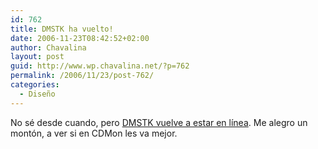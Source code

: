 ```yaml
---
id: 762
title: DMSTK ha vuelto!
date: 2006-11-23T08:42:52+02:00
author: Chavalina
layout: post
guid: http://www.wp.chavalina.net/?p=762
permalink: /2006/11/23/post-762/
categories:
  - Diseño
---
```

No sé desde cuando, pero <a href="http://www.domestika.org/" target="_blank">DMSTK vuelve a estar en línea</a>. Me alegro un montón, a ver si en CDMon les va mejor.